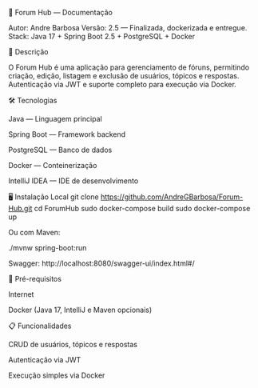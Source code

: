 📌 Forum Hub — Documentação

Autor: Andre Barbosa
Versão: 2.5 — Finalizada, dockerizada e entregue.
Stack: Java 17 + Spring Boot 2.5 + PostgreSQL + Docker

🚀 Descrição

O Forum Hub é uma aplicação para gerenciamento de fóruns, permitindo criação, edição, listagem e exclusão de usuários, tópicos e respostas.
Autenticação via JWT e suporte completo para execução via Docker.

🛠 Tecnologias

Java — Linguagem principal

Spring Boot — Framework backend

PostgreSQL — Banco de dados

Docker — Conteinerização

IntelliJ IDEA — IDE de desenvolvimento

🖥 Instalação Local
git clone https://github.com/AndreGBarbosa/Forum-Hub.git
cd ForumHub
sudo docker-compose build
sudo docker-compose up


Ou com Maven:

./mvnw spring-boot:run


Swagger: http://localhost:8080/swagger-ui/index.html#/

🔑 Pré-requisitos

Internet

Docker
(Java 17, IntelliJ e Maven opcionais)

📋 Funcionalidades

CRUD de usuários, tópicos e respostas

Autenticação via JWT

Execução simples via Docker
